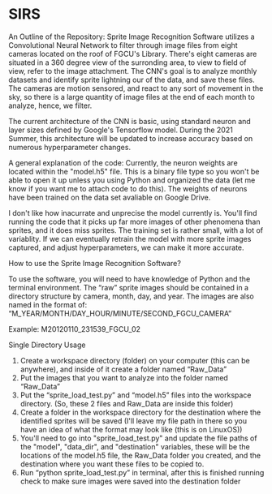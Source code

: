# SIRS
An Outline of the Repository: 
Sprite Image Recognition Software utilizes a Convolutional Neural Network to filter through image files from eight cameras located on the roof of FGCU's Library. There's eight cameras are situated in a 360 degree view of the surronding area, to view to field of view, refer to the image attachment. The CNN's goal is to analyze monthly datasets and identify sprite lightning our of the data, and save these files. The cameras are motion sensored, and react to any sort of movement in the sky, so there is a large quantity of image files at the end of each month to analyze, hence, we filter.

The current architecture of the CNN is basic, using standard neuron and layer sizes defined by Google's Tensorflow model. During the 2021 Summer, this architecture will be updated to increase accuracy based on numerous hyperparameter changes. 

A general explanation of the code:
Currently, the neuron weights are located within the "model.h5" file. This is a binary file type so you won't be able to open it up unless you using Python and organized the data (let me know if you want me to attach code to do this). The weights of neurons have been trained on the data set avaliable on Google Drive. 

I don't like how inacurrate and unprecise the model currently is. You'll find running the code that it picks up far more images of other phenomena than sprites, and it does miss sprites. The training set is rather small, with a lot of variablity. If we can eventually retrain the model with more sprite images captured, and adjust hyperparameters, we can make it more accurate. 

How to use the Sprite Image Recognition Software?

To use the software, you will need to have knowledge of Python and the terminal environment. The “raw” sprite images should be contained in a directory structure by camera, month, day, and year. The images are also named in the format of:
“M_YEAR/MONTH/DAY_HOUR/MINUTE/SECOND_FGCU_CAMERA”

Example: M20120110_231539_FGCU_02

Single Directory Usage

1. Create a workspace directory (folder) on your computer (this can be anywhere), and inside of it create a folder named “Raw_Data”
2. Put the images that you want to analyze into the folder named “Raw_Data”
3. Put the “sprite_load_test.py” and “model.h5” files into the workspace directory. (So, these 2 files and Raw_Data are inside this folder)
4. Create a folder in the workspace directory for the destination where the identified sprites will be saved (I'll leave my file path in there so you have an idea of what the format may look like (this is on LinuxOS))
5. You'll need to go into "sprite_load_test.py" and update the file paths of the "model", "data_dir", and "destination" variables, these will be the locations of the model.h5 file, the Raw_Data folder you created, and the destination where you want these files to be copied to.
6. Run “python sprite_load_test.py” in terminal, after this is finished running check to make sure images were saved into the destination folder
